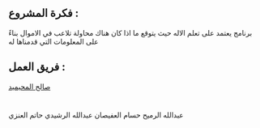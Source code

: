 
## فكرة المشروع :
برنامج يعتمد على تعلم الاله حيث يتوقع ما اذا كان هناك محاولة تلاعب في الاموال بناءً على المعلومات التي قدمناها له

## فريق العمل :
[صالح المحيميد](https://github.com/Sloo7ee)
#
عبدالله الرميح
حسام العفيصان
عبدالله الرشيدي
حاتم العنزي

